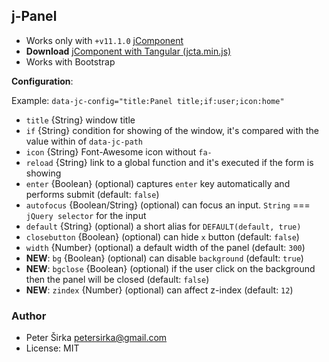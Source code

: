 ## j-Panel

- Works only with `+v11.1.0` [jComponent](http://jcomponent.org)
- __Download__ [jComponent with Tangular (jcta.min.js)](https://github.com/petersirka/jComponent)
- Works with Bootstrap

__Configuration__:

Example: `data-jc-config="title:Panel title;if:user;icon:home"`

- `title` {String} window title
- `if` {String} condition for showing of the window, it's compared with the value within of `data-jc-path`
- `icon` {String} Font-Awesome icon without `fa-`
- `reload` {String} link to a global function and it's executed if the form is showing
- `enter` {Boolean} (optional) captures `enter` key automatically and performs submit (default: `false`)
- `autofocus` {Boolean/String} (optional) can focus an input. `String` === `jQuery selector` for the input
- `default` {String} (optional) a short alias for `DEFAULT(default, true)`
- `closebutton` {Boolean} (optional) can hide `x` button (default: `false`)
- `width` {Number} (optional) a default width of the panel (default: `300`)
- __NEW__: `bg` {Boolean} (optional) can disable `background` (default: `true`)
- __NEW__: `bgclose` {Boolean} (optional) if the user click on the background then the panel will be closed (default: `false`)
- __NEW__: `zindex` {Number} (optional) can affect z-index (default: `12`)

### Author

- Peter Širka <petersirka@gmail.com>
- License: MIT